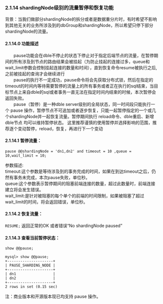 ### 2.1.14 shardingNode级别的流量暂停和恢复功能

背景：当我们做部分shardingNode的拆分或者是数据重分片时，有时希望不影响到其他无关的业务所涉及到的dbGroup和shardingNode，所以希望只停下部分shardingNode的流量。   
#### 2.1.14.0 功能描述
  pause功能会在dble不停止的状态下停止对于指定后端节点的流量，在暂停期间的所有涉及到节点的路由结果会被挂起（为防止挂起的连接过多，queue和wait_limit参数会控制挂起连接的数量和时间），直到恢复命令resume被执行之后,之前被挂起的查询才会继续进行  
  pause的执行不一定成功，pause命令将会先获取分布式锁，然后在指定的timeout的时间内等待需要暂停的流量上的所有事务或者正在执行的sql结束，当目标节点上来自dble的sql或者事务一直无法在指定时间内结束的时候，本次暂停会返回失败。  
  pause（暂停）是一种dble server级别的全局状态，同一时间段只能执行一个 pause 操作，暂停节点不可追加或者逐步恢复，只能一起暂停指定的一个或几个shardingNode并一起恢复流量。暂停期间执行 reload命令、dble重启、新增dble节点 均可以维持暂停状态。
      这里推荐谨慎的使用暂停并选择影响的范围，推荐逐个变动暂停，reload，恢复，再进行下一个变动

#### 2.1.14.1 暂停流量：  
`pause @@shardingNode = 'dn1,dn2' and timeout = 10 ,queue = 10,wait_limit = 10;`  

参数描述:  
timeout:这个参数是等待涉及到的事务完成的时间，如果在到达timeout之后，仍然有事务未完成，本次pause失败，单位秒。  
queue:这个参数表示暂停期间的阻塞前端连接的数量，超过此数量时，前端连接建立将会发生错误。  
wait_limit:是针对被阻塞的每个单个的前端的时间限制，如果被阻塞了超过wait_limit的时间，将会返回错误，单位秒。


#### 2.1.14.2 恢复流量：
`RESUME;`
返回正常的OK 或者错误“No shardingNode paused”

#### 2.1.14.3 查看当前暂停状态：

`show @@pause;`

```
mysql> show @@pause;
+---------------------+
| PAUSE_SHARDING_NODE |
+---------------------+
| dn1                 |
| dn2                 |
+---------------------+
2 rows in set (0.15 sec)
```



注：商业版本和开源版本现已均支持 pause 操作。
